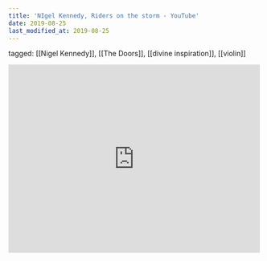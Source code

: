 ```yaml
---
title: 'NIgel Kennedy, Riders on the storm - YouTube'
date: 2019-08-25
last_modified_at: 2019-08-25
---
```

tagged: [[Nigel Kennedy]], [[The Doors]], [[divine inspiration]], [[violin]]
<iframe allow="accelerometer; autoplay; clipboard-write; encrypted-media; gyroscope; picture-in-picture" allowfullscreen="" frameborder="0" height="375" id="youtube_iframe" src="https://www.youtube.com/embed/6vIxwAV35dc?feature=oembed&amp;enablejsapi=1&amp;origin=https://safe.txmblr.com&amp;wmode=opaque" width="500"></iframe>